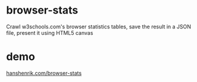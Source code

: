 # browser-stats
Crawl w3schools.com's browser statistics tables, save the result in a JSON file, present it using HTML5 canvas

# demo
[hanshenrik.com/browser-stats](http://hanshenrik.com/browser-stats)
